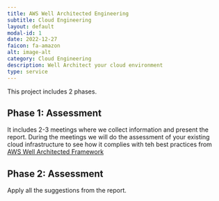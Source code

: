 ```yaml
---
title: AWS Well Architected Engineering
subtitle: Cloud Engineering
layout: default
modal-id: 1
date: 2022-12-27
faicon: fa-amazon
alt: image-alt
category: Cloud Engineering
description: Well Architect your cloud environment
type: service
---
```

This project includes 2 phases.

## Phase 1: Assessment
It includes 2-3 meetings where we collect information and present the report.
During the meetings we will do the assessment of your existing cloud infrastructure to see how it complies with teh best practices from [AWS Well Architected Framework](https://aws.amazon.com/architecture/well-architected/)

## Phase 2: Assessment
Apply all the suggestions from the report.
